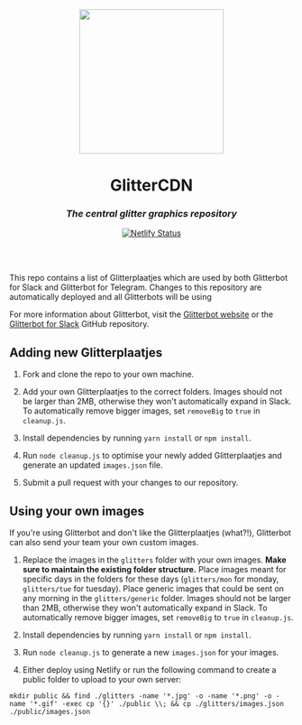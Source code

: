 <div align="center">
<img src="https://glitterbot.appmantle.com/logo.png" width="256px">

# GlitterCDN

### _The central glitter graphics repository_

[![Netlify Status](https://api.netlify.com/api/v1/badges/842f183e-b2bd-4ccf-bb1e-3335282ae92e/deploy-status)](https://app.netlify.com/sites/glittercdn/deploys)

<br>
<br>
</div>

This repo contains a list of Glitterplaatjes which are used by both Glitterbot for Slack and Glitterbot for Telegram. Changes to this repository are automatically deployed and all Glitterbots will be using 

For more information about Glitterbot, visit the [Glitterbot website](https://glitterbot.appmantle.com/) or the [Glitterbot for Slack](https://github.com/appmantle/glitterbot) GitHub repository.

## Adding new Glitterplaatjes

1. Fork and clone the repo to your own machine.

2. Add your own Glitterplaatjes to the correct folders. Images should not be larger than 2MB, otherwise they won't automatically expand in Slack. To automatically remove bigger images, set `removeBig` to `true` in `cleanup.js`.

3. Install dependencies by running `yarn install` or `npm install`.

4. Run `node cleanup.js` to optimise your newly added Glitterplaatjes and generate an updated `images.json` file.

5. Submit a pull request with your changes to our repository.

## Using your own images

If you're using Glitterbot and don't like the Glitterplaatjes (what?!), Glitterbot can also send your team your own custom images. 

1. Replace the images in the `glitters` folder with your own images.
  **Make sure to maintain the existing folder structure.** Place images meant for specific days in the folders for these days (`glitters/mon` for monday, `glitters/tue` for tuesday). Place generic images that could be sent on any morning in the `glitters/generic` folder. Images should not be larger than 2MB, otherwise they won't automatically expand in Slack. To automatically remove bigger images, set `removeBig` to `true` in `cleanup.js`.

2. Install dependencies by running `yarn install` or `npm install`.

3. Run `node cleanup.js` to generate a new `images.json` for your images.

4. Either deploy using Netlify or run the following command to create a public folder to upload to your own server:
```
mkdir public && find ./glitters -name '*.jpg' -o -name '*.png' -o -name '*.gif' -exec cp '{}' ./public \\; && cp ./glitters/images.json ./public/images.json
```
